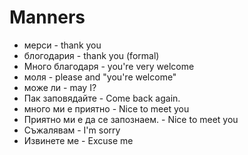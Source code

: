 # Manners

- мерси - thank you
- блогодария - thank you (formal)
- Много благодаря - you're very welcome
- моля - please and "you're welcome"
- може ли - may I?
- Пак заповядайте - Come back again.
- много ми е приятно - Nice to meet you
- Приятно ми е да се запознаем. - Nice to meet you
- Съжалявам - I'm sorry
- Извинете ме - Excuse me
